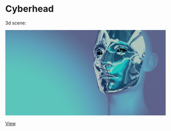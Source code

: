 
# Cyberhead 

3d scene:  
  
  
![pic](https://github.com/fire888/cyberhead/blob/master/jsScene/screenshot.jpg)  
  
  
[View](http://js.otrisovano.ru/tests/14head/50/)
